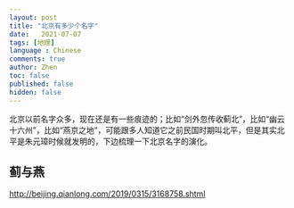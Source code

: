 ```yaml
---
layout: post
title: "北京有多少个名字"
date:   2021-07-07
tags: [地理]
language : Chinese
comments: true
author: Zhen
toc: false
published: false
hidden: false
---
```

北京以前名字众多，现在还是有一些痕迹的；比如“剑外忽传收蓟北”，比如“幽云十六州”，比如“燕京之地”，可能跟多人知道它之前民国时期叫北平，但是其实北平是朱元璋时候就发明的，下边梳理一下北京名字的演化。

## 蓟与燕


http://beijing.qianlong.com/2019/0315/3168758.shtml
<!--stackedit_data:
eyJoaXN0b3J5IjpbLTQ5MjU3MDMzNywxMzI4OTc4ODc0XX0=
-->